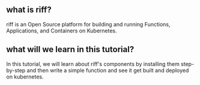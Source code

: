 ## what is riff?
riff is an Open Source platform for building and running Functions, Applications, and Containers on Kubernetes.

## what will we learn in this tutorial?
In this tutorial, we will learn about riff's components by installing them step-by-step and then write a simple function and see it get built and deployed on kubernetes.
